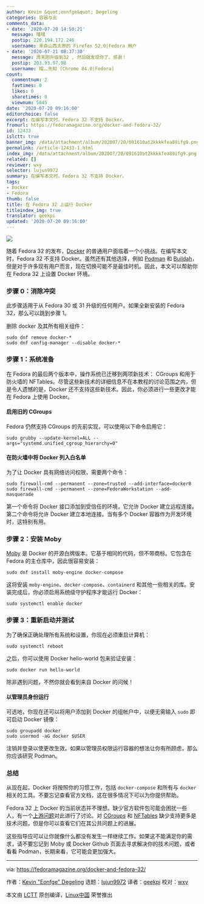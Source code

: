 ```yaml
---
author: Kevin &quot;eonfge&quot; Degeling
categories: 容器与云
comments_data:
- date: '2020-07-20 14:50:21'
  message: 嘻嘻
  postip: 220.194.172.246
  username: 来自山西太原的 Firefox 52.0|Fedora 用户
- date: '2020-07-21 08:37:30'
  message: 周末刚升级到32 , 然后就发现你了。感谢！
  postip: 203.93.97.98
  username: 暗灬先知 [Chrome 84.0|Fedora]
count:
  commentnum: 2
  favtimes: 0
  likes: 0
  sharetimes: 0
  viewnum: 5845
date: '2020-07-20 09:16:00'
editorchoice: false
excerpt: 在编写本文时，Fedora 32 不支持 Docker。
fromurl: https://fedoramagazine.org/docker-and-fedora-32/
id: 12433
islctt: true
banner_img: /data/attachment/album/202007/20/091610at2kkkkfea89ifg9.png
permalink: /article-12433-1.html
index_img: /data/attachment/album/202007/20/091610at2kkkkfea89ifg9.png.thumb.jpg
related: []
reviewer: wxy
selector: lujun9972
summary: 在编写本文时，Fedora 32 不支持 Docker。
tags:
- Docker
- Fedora
thumb: false
title: 在 Fedora 32 上运行 Docker
titleindex_img: true
translator: geekpi
updated: '2020-07-20 09:16:00'
---
```


![](/data/attachment/album/202007/20/091610at2kkkkfea89ifg9.png)


随着 Fedora 32 的发布，[Docker](https://docs.docker.com/) 的普通用户面临着一个小挑战。在编写本文时，Fedora 32 不支持 Docker。虽然还有其他选择，例如 [Podman](https://podman.io/getting-started/) 和 [Buildah](https://buildah.io/)，但是对于许多现有用户而言，现在切换可能不是最佳时机。因此，本文可以帮助你在 Fedora 32 上设置 Docker 环境。


### 步骤 0：消除冲突


此步骤适用于从 Fedora 30 或 31 升级的任何用户。如果全新安装的 Fedora 32，那么可以跳到步骤 1。


删除 docker 及其所有相关组件：



```
sudo dnf remove docker-*
sudo dnf config-manager --disable docker-*

```

### 步骤 1：系统准备


在 Fedora 的最后两个版本中，操作系统已迁移到两项新技术： CGroups 和用于防火墙的 NFTables。尽管这些新技术的详细信息不在本教程的讨论范围之内，但是令人遗憾的是，Docker 还不支持这些新技术。因此，你必须进行一些更改才能在 Fedora 上使用 Docker。


#### 启用旧的 CGroups


Fedora 仍然支持 CGroups 的先前实现，可以使用以下命令启用它：



```
sudo grubby --update-kernel=ALL --args="systemd.unified_cgroup_hierarchy=0"

```

#### 在防火墙中将 Docker 列入白名单


为了让 Docker 具有网络访问权限，需要两个命令：



```
sudo firewall-cmd --permanent --zone=trusted --add-interface=docker0
sudo firewall-cmd --permanent --zone=FedoraWorkstation --add-masquerade

```

第一个命令将 Docker 接口添加到受信任的环境，它允许 Docker 建立远程连接。第二个命令将允许 Docker 建立本地连接。当有多个 Docker 容器作为开发环境时，这特别有用。


### 步骤 2：安装 Moby


[Moby](https://mobyproject.org/) 是 Docker 的开源白牌版本。它基于相同的代码，但不带商标。它包含在 Fedora 的主仓库中，因此很容易安装：



```
sudo dnf install moby-engine docker-compose

```

这将安装 `moby-engine`、`docker-compose`、`containerd` 和其他一些相关的库。安装完成后，你必须启用系统级守护程序才能运行 Docker：



```
sudo systemctl enable docker

```

### 步骤 3：重新启动并测试


为了确保正确处理所有系统和设置，你现在必须重启计算机：



```
sudo systemctl reboot

```

之后，你可以使用 Docker hello-world 包来验证安装：



```
sudo docker run hello-world

```

除非遇到问题，不然你就会看到来自 Docker 的问候！


#### 以管理员身份运行


可选地，你现在还可以将用户添加到 Docker 的组帐户中，以便无需输入 `sudo` 即可启动 Docker 镜像：



```
sudo groupadd docker
sudo usermod -aG docker $USER

```

注销并登录以使更改生效。如果以管理员权限运行容器的想法让你有所顾虑，那么你应该研究 Podman。


### 总结


从现在起，Docker 将按照你的习惯工作，包括 `docker-compose` 和所有与 `docker` 相关的工具。不要忘记查看官方文档，这在很多情况下可以为你提供帮助。


Fedora 32 上 Docker 的当前状态并不理想。缺少官方软件包可能会困扰一些人，有一个[上游问题](https://github.com/docker/for-linux/issues/955)对此进行了讨论。对 [CGroups](https://github.com/moby/moby/issues/40360) 和 [NFTables](https://github.com/moby/moby/issues/26824) 缺少支持更多是技术问题，但是你可以查看它们在其公共问题上的进展。


这些指导应可以让你就像什么都没有发生一样继续工作。如果这不能满足你的需求，请不要忘记到 Moby 或 Docker Github 页面去寻求解决你的技术问题，或者看看 Podman，长期来看，它可能会更加强大。




---


via: <https://fedoramagazine.org/docker-and-fedora-32/>


作者：[Kevin "Eonfge" Degeling](https://fedoramagazine.org/author/eonfge/) 选题：[lujun9972](https://github.com/lujun9972) 译者：[geekpi](https://github.com/geekpi) 校对：[wxy](https://github.com/wxy)


本文由 [LCTT](https://github.com/LCTT/TranslateProject) 原创编译，[Linux中国](https://linux.cn/) 荣誉推出
